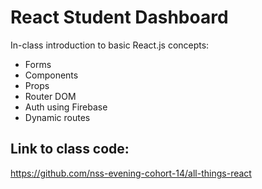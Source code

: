 # React Student Dashboard

In-class introduction to basic React.js concepts:
- Forms
- Components
- Props
- Router DOM
- Auth using Firebase
- Dynamic routes

## Link to class code: 

https://github.com/nss-evening-cohort-14/all-things-react
